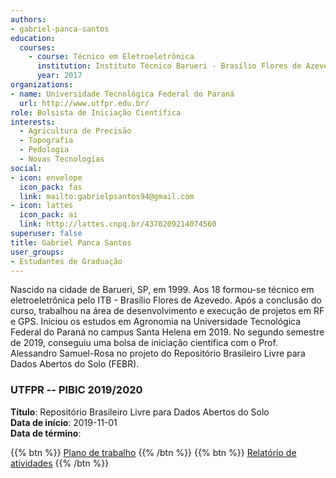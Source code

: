 ```yaml
---
authors:
- gabriel-panca-santos
education:
  courses:
    - course: Técnico em Eletroeletrônica
      institution: Instituto Técnico Barueri - Brasílio Flores de Azevedo
      year: 2017
organizations:
- name: Universidade Tecnológica Federal do Paraná
  url: http://www.utfpr.edu.br/
role: Bolsista de Iniciação Científica
interests:
  - Agricultura de Precisão
  - Topografia
  - Pedologia
  - Novas Tecnologias
social:
- icon: envelope
  icon_pack: fas
  link: mailto:gabrielpsantos94@gmail.com
- icon: lattes
  icon_pack: ai
  link: http://lattes.cnpq.br/4370209214074560
superuser: false
title: Gabriel Panca Santos
user_groups:
- Estudantes de Graduação
---
```


Nascido na cidade de Barueri, SP, em 1999. Aos 18 formou-se técnico em eletroeletrônica pelo ITB - Brasílio Flores de Azevedo. Após a conclusão do curso, trabalhou na área de desenvolvimento e execução de projetos em RF e GPS. Iniciou os estudos em Agronomia na Universidade Tecnológica Federal do Paraná no campus Santa Helena em 2019. No segundo semestre de 2019, conseguiu uma bolsa de iniciação científica com o Prof. Alessandro Samuel-Rosa no projeto do Repositório Brasileiro Livre para Dados Abertos do Solo (FEBR).

### UTFPR -- PIBIC 2019/2020

__Título__: Repositório Brasileiro Livre para Dados Abertos do Solo<br>
__Data de início__: 2019-11-01<br>
__Data de término__: 

{{% btn %}}
  [Plano de trabalho](https://drive.google.com/file/d/1CTHzXZMTtY_ptTeMEHfXEp-6Q5zVmk-Z)
{{% /btn %}}
{{% btn %}}
  [Relatório de atividades](https://docs.google.com/document/d/1mYhUgL85znm-QASdDEizIWpDUTnn4ZTR3TY7EjmJ7yU)
{{% /btn %}}
